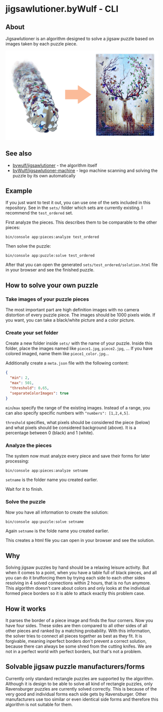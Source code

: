 # jigsawlutioner.byWulf - CLI

## About
Jigsawlutioner is an algorithm designed to solve a jigsaw puzzle based on images taken by each puzzle piece.

![Transforming single pieces into solved puzzle](doc/solution_mockup.png)

## See also
* [bywulf/jigsawlutioner](https://github.com/byWulf/jigsawlutioner) - the algorithm itself
* [byWulf/jigsawlutioner-machine](https://github.com/byWulf/jigsawlutioner-machine) - lego machine scanning and solving the puzzle by its own automatically

## Example
If you just want to test it out, you can use one of the sets included in this repository. See in the `sets/` folder which sets are currently existing. I recommend the `test_ordered` set.

First analyze the pieces. This describes them to be comparable to the other pieces:
```shell
bin/console app:pieces:analyze test_ordered
```

Then solve the puzzle:
```shell
bin/console app:puzzle:solve test_ordered
```

After that you can open the generated `sets/test_ordered/solution.html` file in your browser and see the finished puzzle.

## How to solve your own puzzle
### Take images of your puzzle pieces
The most important part are high definition images with no camera distortion of every puzzle piece. The images should be 1000 pixels wide. If you want, you can take a black/white picture and a color picture. 

### Create your set folder
Create a new folder inside `sets/` with the name of your puzzle. Inside this folder, place the images named like `piece1.jpg`, `piece2.jpg`, ... If you have colored imaged, name them like `piece1_color.jpg`...

Additionally create a `meta.json` file with the following content:
```json
{
  "min": 2,
  "max": 501,
  "threshold": 0.65,
  "separateColorImages": true
}
```
`min`/`max` specify the range of the existing images. Instead of a range, you can also specify specific numbers with `"numbers": [1,2,4,5]`.

`threshold` specifies, what pixels should be considered the piece (below) and what pixels should be considered background (above). It is a percentage between 0 (black) and 1 (white).

### Analyze the pieces
The system now must analyze every piece and save their forms for later processing:
```shell
bin/console app:pieces:analyze setname
```
`setname` is the folder name you created earlier. 

Wait for it to finish.

### Solve the puzzle
Now you have all information to create the solution:
```shell
bin/console app:puzzle:solve setname
```
Again `setname` is the folde name you created earlier. 

This creates a html file you can open in your browser and see the solution.

## Why
Solving jigsaw puzzles by hand should be a relaxing leisure activity. But when it comes to a point, when you have a table full of black pieces, and all you can do it brutforcing them by trying each side to each other sides resolving in 4 solved connections within 2 hours, that is no fun anymore. This algorithm doesn't care about colors and only looks at the individual formed piece borders so it is able to attack exactly this problem case.

## How it works
It parses the border of a piece image and finds the four corners. Now you have four sides. These sides are then compared to all other sides of all other pieces and ranked by a matching probability. With this information, the solver tries to connect all pieces together as best as they fit. It is forgivable, meaning inperfect borders don't prevent a correct solution, because there can always be some shred from the cutting knifes. We are not in a perfect world with perfect borders, but that's not a problem.

## Solvable jigsaw puzzle manufacturers/forms
Currently only standard rectangle puzzles are supported by the algorithm. Although it is design to be able to solve all kind of rectangle puzzles, only Ravensburger puzzles are currently solved correctly. This is because of the very good and individual forms each side gets by Ravensburger. Other manufacturers use too similar or even identical side forms and therefore this algorithm is not suitable for them.
